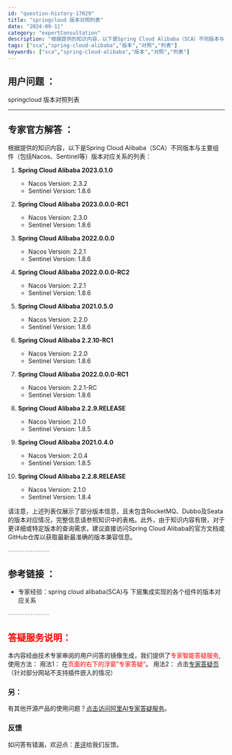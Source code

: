 ```yaml
---
id: "question-history-17029"
title: "springcloud 版本对照列表"
date: "2024-09-11"
category: "expertConsultation"
description: "根据提供的知识内容，以下是Spring Cloud Alibaba（SCA）不同版本与主要组件（包括Nacos、Sentinel等）版本对应关系的列表：1. **Spring Cloud Alibaba 2023.0.1.0**   - Nacos Version: 2.3.2   - Sentin"
tags: ["sca","spring-cloud-alibaba","版本","对照","列表"]
keywords: ["sca","spring-cloud-alibaba","版本","对照","列表"]
---
```


## 用户问题 ： 
 springcloud 版本对照列表  

---------------
## 专家官方解答 ：

根据提供的知识内容，以下是Spring Cloud Alibaba（SCA）不同版本与主要组件（包括Nacos、Sentinel等）版本对应关系的列表：

1. **Spring Cloud Alibaba 2023.0.1.0**
   - Nacos Version: 2.3.2
   - Sentinel Version: 1.8.6

2. **Spring Cloud Alibaba 2023.0.0.0-RC1**
   - Nacos Version: 2.3.0
   - Sentinel Version: 1.8.6

3. **Spring Cloud Alibaba 2022.0.0.0**
   - Nacos Version: 2.2.1
   - Sentinel Version: 1.8.6

4. **Spring Cloud Alibaba 2022.0.0.0-RC2**
   - Nacos Version: 2.2.1
   - Sentinel Version: 1.8.6

5. **Spring Cloud Alibaba 2021.0.5.0**
   - Nacos Version: 2.2.0
   - Sentinel Version: 1.8.6

6. **Spring Cloud Alibaba 2.2.10-RC1**
   - Nacos Version: 2.2.0
   - Sentinel Version: 1.8.6

7. **Spring Cloud Alibaba 2022.0.0.0-RC1**
   - Nacos Version: 2.2.1-RC
   - Sentinel Version: 1.8.6

8. **Spring Cloud Alibaba 2.2.9.RELEASE**
   - Nacos Version: 2.1.0
   - Sentinel Version: 1.8.5

9. **Spring Cloud Alibaba 2021.0.4.0**
   - Nacos Version: 2.0.4
   - Sentinel Version: 1.8.5

10. **Spring Cloud Alibaba 2.2.8.RELEASE**
    - Nacos Version: 2.1.0
    - Sentinel Version: 1.8.4

请注意，上述列表仅展示了部分版本信息，且未包含RocketMQ、Dubbo及Seata的版本对应情况，完整信息请参照知识中的表格。此外，由于知识内容有限，对于更详细或特定版本的查询需求，建议直接访问Spring Cloud Alibaba的官方文档或GitHub仓库以获取最新最准确的版本兼容信息。


<font color="#949494">---------------</font> 


## 参考链接 ：

* 专家经验：spring cloud alibaba(SCA)与 下层集成实现的各个组件的版本对应关系 


 <font color="#949494">---------------</font> 
 


## <font color="#FF0000">答疑服务说明：</font> 

本内容经由技术专家审阅的用户问答的镜像生成，我们提供了<font color="#FF0000">专家智能答疑服务</font>,使用方法：
用法1： 在<font color="#FF0000">页面的右下的浮窗”专家答疑“</font>。
用法2： 点击[专家答疑页](https://answer.opensource.alibaba.com/docs/intro)（针对部分网站不支持插件嵌入的情况）
### 另：


有其他开源产品的使用问题？[点击访问阿里AI专家答疑服务](https://answer.opensource.alibaba.com/docs/intro)。
### 反馈
如问答有错漏，欢迎点：[差评](https://ai.nacos.io/user/feedbackByEnhancerGradePOJOID?enhancerGradePOJOId=17064)给我们反馈。
